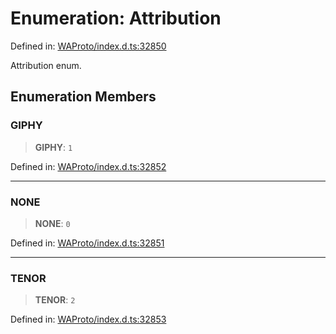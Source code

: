 # Enumeration: Attribution

Defined in: [WAProto/index.d.ts:32850](https://github.com/Fokusdotid/Baileys/blob/4cdf75fe48f9b13e8084d341633612ce49e934bd/WAProto/index.d.ts#L32850)

Attribution enum.

## Enumeration Members

### GIPHY

> **GIPHY**: `1`

Defined in: [WAProto/index.d.ts:32852](https://github.com/Fokusdotid/Baileys/blob/4cdf75fe48f9b13e8084d341633612ce49e934bd/WAProto/index.d.ts#L32852)

***

### NONE

> **NONE**: `0`

Defined in: [WAProto/index.d.ts:32851](https://github.com/Fokusdotid/Baileys/blob/4cdf75fe48f9b13e8084d341633612ce49e934bd/WAProto/index.d.ts#L32851)

***

### TENOR

> **TENOR**: `2`

Defined in: [WAProto/index.d.ts:32853](https://github.com/Fokusdotid/Baileys/blob/4cdf75fe48f9b13e8084d341633612ce49e934bd/WAProto/index.d.ts#L32853)
